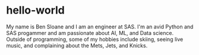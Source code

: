 # hello-world

My name is Ben Sloane and I am an engineer at SAS. I'm an avid Python and SAS progammer and am passionate about AI, ML, and Data science. Outside of programming, some of my hobbies include skiing, seeing live music, and complaining about the Mets, Jets, and Knicks. 
